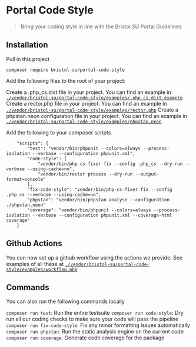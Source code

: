 # Portal Code Style
> Bring your coding style in line with the Bristol SU Portal Guidelines

## Installation

Pull in this project
```shell
composer require bristol-su/portal-code-style
```

Add the following files to the root of your project:

Create a .php_cs.dist file in your project. You can find an example in [`./vendor/bristol-su/portal-code-style/examples/.php_cs.dist.example`](examples/.php_cs.dist.example)
Create a rector.php file in your project. You can find an example in [`./vendor/bristol-su/portal-code-style/examples/rector.php`](examples/rector.php)
Create a phpstan.neon configuration file in your project. You can find an example in [`./vendor/bristol-su/portal-code-style/examples/phpstan.neon`](examples/phpstan.neon)


Add the following to your composer scripts

```
    "scripts": {
        "test": "vendor/bin/phpunit --colors=always --process-isolation --verbose --configuration phpunit.xml",
        "code-style": [
            "vendor/bin/php-cs-fixer fix --config .php_cs --dry-run --verbose --using-cache=no",
            "vendor/bin/rector process --dry-run --output-format=console"
        ],
        "fix-code-style": "vendor/bin/php-cs-fixer fix --config .php_cs --verbose --using-cache=no",
        "phpstan": "vendor/bin/phpstan analyse --configuration ./phpstan.neon"
        "coverage": "vendor/bin/phpunit --colors=always --process-isolation --verbose --configuration phpunit.xml --coverage-html coverage"
    }
```

## Github Actions

You can now set up a github workflow using the actions we provide. See examples of all these at [`./vendor/bristol-su/portal-code-style/examples/workflow.php`](examples/workflow.yml)

## Commands

You can also run the following commands locally

`composer run test`: Run the entire testsuite
`composer run code-style`: Dry run all our coding checks to make sure your code will pass the pipeline
`composer run fix-code-style`: Fix any minor formatting issues automatically
`composer run phpstan`: Run the static analysis engine on the current code
`composer run coverage`: Generate code coverage for the package

